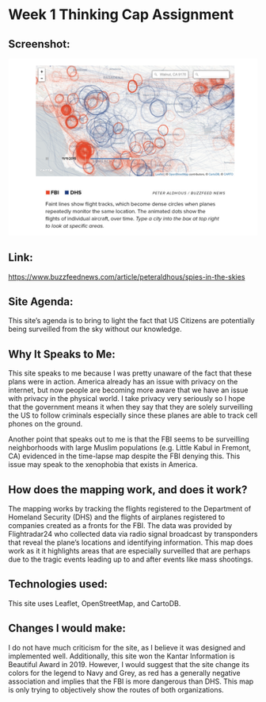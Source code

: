 # Week 1 Thinking Cap Assignment

## Screenshot:
![Spies in the Sky](https://github.com/derekwang99/DH151/blob/main/Images/image.png?raw=true)

## Link: 
https://www.buzzfeednews.com/article/peteraldhous/spies-in-the-skies

## Site Agenda:
This site’s agenda is to bring to light the fact that US Citizens are potentially being surveilled from the sky without our knowledge. 

## Why It Speaks to Me:
This site speaks to me because I was pretty unaware of the fact that these plans were in action. America already has an issue with privacy on the internet, but now people are becoming more aware that we have an issue with privacy in the physical world. I take privacy very seriously so I hope that the government means it when they say that they are solely surveilling the US to follow criminals especially since these planes are able to track cell phones on the ground. 

Another point that speaks out to me is that the FBI seems to be surveilling neighborhoods with large Muslim populations (e.g. Little Kabul in Fremont, CA) evidenced in the time-lapse map despite the FBI denying this. This issue may speak to the xenophobia that exists in America. 

## How does the mapping work, and does it work?
The mapping works by tracking the flights registered to the Department of Homeland Security (DHS) and  the flights of airplanes registered to companies created as a fronts for the FBI. The data was provided by Flightradar24 who collected data via radio signal broadcast by transponders that reveal the plane’s locations and identifying information. This map does work as it it highlights areas that are especially surveilled that are perhaps due to the tragic events leading up to and after events like mass shootings. 

## Technologies used:
This site uses Leaflet, OpenStreetMap, and CartoDB.

## Changes I would make:
I do not have much criticism for the site, as I believe it was designed and implemented well. Additionally, this site won the Kantar Information is Beautiful Award in 2019. However, I would suggest that the site change its colors for the legend to Navy and Grey, as red has a generally negative association and implies that the FBI is more dangerous than DHS. This map is only trying to objectively show the routes of both organizations. 
